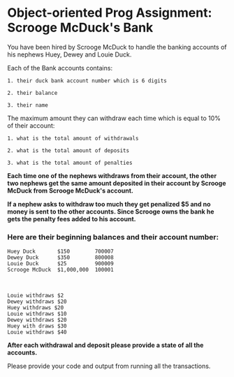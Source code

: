 # Object-oriented Prog Assignment: Scrooge McDuck's Bank

You have been hired by Scrooge McDuck to handle the banking accounts of his nephews Huey, Dewey and Louie Duck.

Each of the Bank accounts contains:

    1. their duck bank account number which is 6 digits

    2. their balance

    3. their name

The maximum amount they can withdraw each time which is equal to 10% of their account:

    1. what is the total amount of withdrawals

    2. what is the total amount of deposits

    3. what is the total amount of penalties

**Each time one of the nephews withdraws from their account, the other two nephews get the same amount deposited in their account by Scrooge McDuck from Scrooge McDuck's account.**

**If a nephew asks to withdraw too much they get penalized $5 and no money is sent to the other accounts. Since Scrooge owns the bank he gets the penalty fees added to his account.**

### Here are their beginning balances and their account number:

    Huey Duck       $150        700007
    Dewey Duck      $350        800008
    Louie Duck      $25         900009
    Scrooge McDuck  $1,000,000  100001

<br>

    Louie withdraws $2
    Dewey withdraws $20
    Huey withdraws $20
    Louie withdraws $10
    Dewey withdraws $20
    Huey with draws $30
    Louie withdraws $40

**After each withdrawal and deposit please provide a state of all the accounts.**

Please provide your code and output from running all the transactions.
